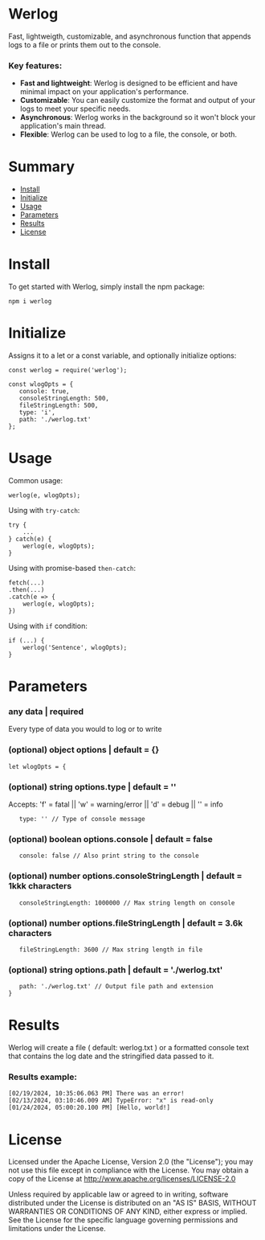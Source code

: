 # Werlog
Fast, lightweigth, customizable, and asynchronous function that appends logs to a file or prints them out to the console.

### Key features:
- **Fast and lightweight**: Werlog is designed to be efficient and have minimal impact on your application's performance.
- **Customizable**: You can easily customize the format and output of your logs to meet your specific needs.
- **Asynchronous**: Werlog works in the background so it won't block your application's main thread.
- **Flexible**: Werlog can be used to log to a file, the console, or both.

# Summary
- [Install](#install)
- [Initialize](#initialize)
- [Usage](#usage)
- [Parameters](#parameters)
- [Results](#results)
- [License](#license)


# Install
To get started with Werlog, simply install the npm package:
```
npm i werlog
```
# Initialize
Assigns it to a let or a const variable, and optionally initialize options:
```
const werlog = require('werlog');

const wlogOpts = {
   console: true,
   consoleStringLength: 500,
   fileStringLength: 500,
   type: 'i',
   path: './werlog.txt'
};
```

# Usage
Common usage:
```
werlog(e, wlogOpts);
```
Using with ```try-catch```:
```
try {
    ...
} catch(e) {
    werlog(e, wlogOpts);
}
```
Using with promise-based ```then-catch```:
```
fetch(...)
.then(...)
.catch(e => {
    werlog(e, wlogOpts);
})
```
Using with ```if``` condition:
```
if (...) {
    werlog('Sentence', wlogOpts);
}
```

# Parameters
### any data | required
Every type of data you would to log or to write

### (optional) object options | default = {}
```
let wlogOpts = {
```
### (optional) string options.type | default = ''
Accepts: 'f' = fatal || 'w' = warning/error || 'd' = debug || '' = info
```
   type: '' // Type of console message
```

### (optional) boolean options.console | default = false
```
   console: false // Also print string to the console
```

### (optional) number options.consoleStringLength | default = 1kkk characters
```
   consoleStringLength: 1000000 // Max string length on console
```

### (optional) number options.fileStringLength | default = 3.6k characters
```
   fileStringLength: 3600 // Max string length in file
```

### (optional) string options.path | default = './werlog.txt'
```
   path: './werlog.txt' // Output file path and extension
}
```

# Results
Werlog will create a file ( default: werlog.txt ) or a formatted console text that contains the log date and the stringified data passed to it.

### Results example:
```
[02/19/2024, 10:35:06.063 PM] There was an error!
[02/13/2024, 03:10:46.009 AM] TypeError: "x" is read-only
[01/24/2024, 05:00:20.100 PM] [Hello, world!]
```

# License
Licensed under the Apache License, Version 2.0 (the "License"); you may not use this file except in compliance with the License.
You may obtain a copy of the License at http://www.apache.org/licenses/LICENSE-2.0

Unless required by applicable law or agreed to in writing, software distributed under the License is distributed on an "AS IS" BASIS, WITHOUT WARRANTIES OR CONDITIONS OF ANY KIND, either express or implied. See the License for the specific language governing permissions and limitations under the License.
